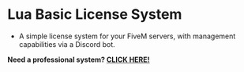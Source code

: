 # Lua Basic License System
- A simple license system for your FiveM servers, with management capabilities via a Discord bot.

**Need a professional system? [CLICK HERE!](https://github.com/ariscik/Narcos-License-System)**

